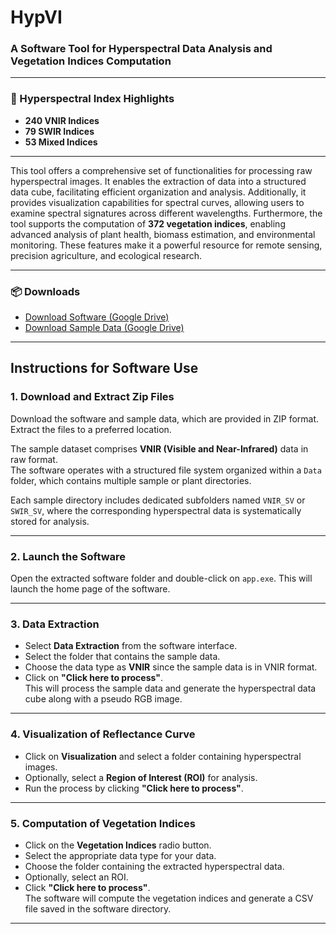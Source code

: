# HypVI  
### A Software Tool for Hyperspectral Data Analysis and Vegetation Indices Computation  

---

### 🌿 Hyperspectral Index Highlights

- **240 VNIR Indices**  
- **79 SWIR Indices**  
- **53 Mixed Indices**  

---

This tool offers a comprehensive set of functionalities for processing raw hyperspectral images. It enables the extraction of data into a structured data cube, facilitating efficient organization and analysis. Additionally, it provides visualization capabilities for spectral curves, allowing users to examine spectral signatures across different wavelengths. Furthermore, the tool supports the computation of **372 vegetation indices**, enabling advanced analysis of plant health, biomass estimation, and environmental monitoring. These features make it a powerful resource for remote sensing, precision agriculture, and ecological research.

---

### 📦 Downloads

- [Download Software (Google Drive)](https://drive.google.com/file/d/1DaXT93FeKj_sG6wH-KLLhOmI9ATEMbhS/view?usp=sharing)
- [Download Sample Data (Google Drive)](https://drive.google.com/file/d/1wfT7MheEpiAuOlbnc5Tn7uXl0t5Gajqk/view?usp=drive_link)

---

## Instructions for Software Use

### 1. Download and Extract Zip Files

Download the software and sample data, which are provided in ZIP format. Extract the files to a preferred location.

The sample dataset comprises **VNIR (Visible and Near-Infrared)** data in raw format.  
The software operates with a structured file system organized within a `Data` folder, which contains multiple sample or plant directories.

Each sample directory includes dedicated subfolders named `VNIR_SV` or `SWIR_SV`, where the corresponding hyperspectral data is systematically stored for analysis.

---

### 2. Launch the Software

Open the extracted software folder and double-click on `app.exe`. This will launch the home page of the software.

---

### 3. Data Extraction
 
- Select **Data Extraction** from the software interface.  
- Select the folder that contains the sample data.  
- Choose the data type as **VNIR** since the sample data is in VNIR format.  
- Click on **"Click here to process"**.  
  This will process the sample data and generate the hyperspectral data cube along with a pseudo RGB image.

---

### 4. Visualization of Reflectance Curve

- Click on **Visualization** and select a folder containing hyperspectral images.  
- Optionally, select a **Region of Interest (ROI)** for analysis.  
- Run the process by clicking **"Click here to process"**.

---

### 5. Computation of Vegetation Indices

- Click on the **Vegetation Indices** radio button.  
- Select the appropriate data type for your data.  
- Choose the folder containing the extracted hyperspectral data.  
- Optionally, select an ROI.  
- Click **"Click here to process"**.  
  The software will compute the vegetation indices and generate a CSV file saved in the software directory.

---
